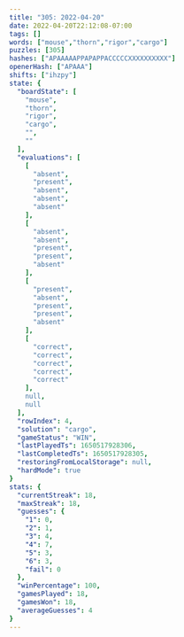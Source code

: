 ```yaml
---
title: "305: 2022-04-20"
date: 2022-04-20T22:12:08-07:00
tags: []
words: ["mouse","thorn","rigor","cargo"]
puzzles: [305]
hashes: ["APAAAAAPPAPAPPACCCCCXXXXXXXXXX"]
openerHash: ["APAAA"]
shifts: ["ihzpy"]
state: {
  "boardState": [
    "mouse",
    "thorn",
    "rigor",
    "cargo",
    "",
    ""
  ],
  "evaluations": [
    [
      "absent",
      "present",
      "absent",
      "absent",
      "absent"
    ],
    [
      "absent",
      "absent",
      "present",
      "present",
      "absent"
    ],
    [
      "present",
      "absent",
      "present",
      "present",
      "absent"
    ],
    [
      "correct",
      "correct",
      "correct",
      "correct",
      "correct"
    ],
    null,
    null
  ],
  "rowIndex": 4,
  "solution": "cargo",
  "gameStatus": "WIN",
  "lastPlayedTs": 1650517928306,
  "lastCompletedTs": 1650517928305,
  "restoringFromLocalStorage": null,
  "hardMode": true
}
stats: {
  "currentStreak": 18,
  "maxStreak": 18,
  "guesses": {
    "1": 0,
    "2": 1,
    "3": 4,
    "4": 7,
    "5": 3,
    "6": 3,
    "fail": 0
  },
  "winPercentage": 100,
  "gamesPlayed": 18,
  "gamesWon": 18,
  "averageGuesses": 4
}
---
```


<!-- more -->
